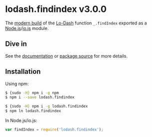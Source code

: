 # lodash.findindex v3.0.0

The [modern build](https://github.com/lodash/lodash/wiki/Build-Differences) of the [Lo-Dash](https://lodash.com/) function `_.findIndex` exported as a [Node.js](http://nodejs.org/)/[io.js](https://iojs.org/) module.

## Dive in

See the [documentation](https://lodash.com/docs#findIndex) or [package source](https://github.com/lodash/lodash/blob/3.0.0-npm-packages/lodash.findindex/index.js) for more details.

## Installation

Using npm:

```bash
$ {sudo -H} npm i -g npm
$ npm i --save lodash.findindex

$ {sudo -H} npm i -g lodash.findindex
$ npm ln lodash.findindex
```

In Node.js/io.js:

```js
var findIndex = require('lodash.findindex');
```
